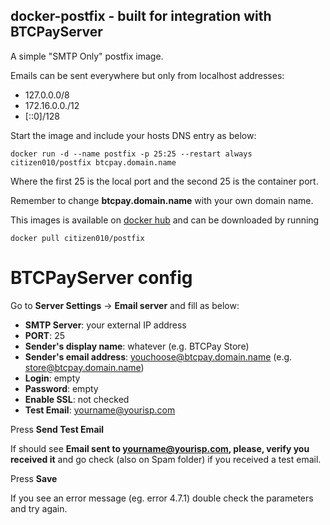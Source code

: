 ## docker-postfix - built for integration with BTCPayServer

A simple "SMTP Only" postfix image.

Emails can be sent everywhere but only from localhost addresses:

 - 127.0.0.0/8
 - 172.16.0.0./12
 - [::0]/128
 
Start the image and include your hosts DNS entry as below:

`docker run -d --name postfix -p 25:25 --restart always citizen010/postfix btcpay.domain.name`

Where the first 25 is the local port and the second 25 is the container port.

Remember to change __btcpay.domain.name__ with your own domain name.

This images is available on [docker hub](https://hub.docker.com/r/citizen010/postfix) and can be downloaded by running

`docker pull citizen010/postfix`

# BTCPayServer config

Go to __Server Settings__ -> __Email server__ and fill as below:

- __SMTP Server__: your external IP address
- __PORT__: 25
- __Sender's display name__: whatever (e.g. BTCPay Store)
- __Sender's email address__: youchoose@btcpay.domain.name (e.g. store@btcpay.domain.name)
- __Login__: empty
- __Password__: empty
- __Enable SSL__: not checked
- __Test Email__: yourname@yourisp.com

Press __Send Test Email__

If should see __Email sent to yourname@yourisp.com, please, verify you received it__  and go check (also on Spam folder) if you received a test email.

Press __Save__

If you see an error message (eg. error 4.7.1) double check the parameters and try again.
